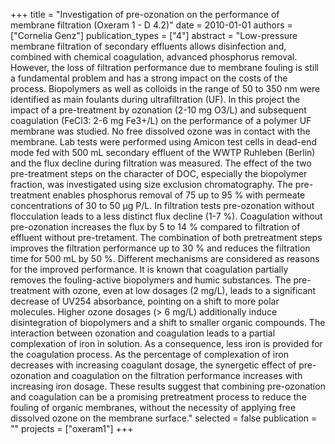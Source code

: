 +++
title = "Investigation of pre-ozonation on the performance of membrane filtration (Oxeram 1 - D 4.2)"
date = 2010-01-01
authors = ["Cornelia Genz"]
publication_types = ["4"]
abstract = "Low-pressure membrane filtration of secondary effluents allows disinfection and, combined with chemical coagulation, advanced phosphorus removal. However, the loss of filtration performance due to membrane fouling is still a fundamental problem and has a strong impact on the costs of the process. Biopolymers as well as colloids in the range of 50 to 350 nm were identified as main foulants during ultrafiltration (UF). In this project the impact of a pre-treatment by ozonation (2-10 mg O3/L) and subsequent coagulation (FeCl3: 2-6 mg Fe3+/L) on the performance of a polymer UF membrane was studied. No free dissolved ozone was in contact with the membrane. Lab tests were performed using Amicon test cells in dead-end mode fed with 500 mL secondary effluent of the WWTP Ruhleben (Berlin) and the flux decline during filtration was measured. The effect of the two pre-treatment steps on the character of DOC, especially the biopolymer fraction, was investigated using size exclusion chromatography. The pre-treatment enables phosphorus removal of 75 up to 95 % with permeate concentrations of 30 to 50 μg P/L. In filtration tests pre-ozonation without flocculation leads to a less distinct flux decline (1-7 %). Coagulation without pre-ozonation increases the flux by 5 to 14 % compared to filtration of effluent without pre-tretament. The combination of both pretreatment steps improves the filtration performance up to 30 % and reduces the filtration time for 500 mL by 50 %. Different mechanisms are considered as reasons for the improved performance. It is known that coagulation partially removes the fouling-active biopolymers and humic substances. The pre-treatment with ozone, even at low dosages (2 mg/L), leads to a significant decrease of UV254 absorbance, pointing on a shift to more polar molecules. Higher ozone dosages (> 6 mg/L) additionally induce disintegration of biopolymers and a shift to smaller organic compounds. The interaction between ozonation and coagulation leads to a partial complexation of iron in solution. As a consequence, less iron is provided for the coagulation process. As the percentage of complexation of iron decreases with increasing coagulant dosage, the synergetic effect of pre-ozonation and coagulation on the filtration performance increases with increasing iron dosage. These results suggest that combining pre-ozonation and coagulation can be a promising pretreatment process to reduce the fouling of organic membranes, without the necessity of applying free dissolved ozone on the membrane surface."
selected = false
publication = ""
projects = ["oxeram1"]
+++


